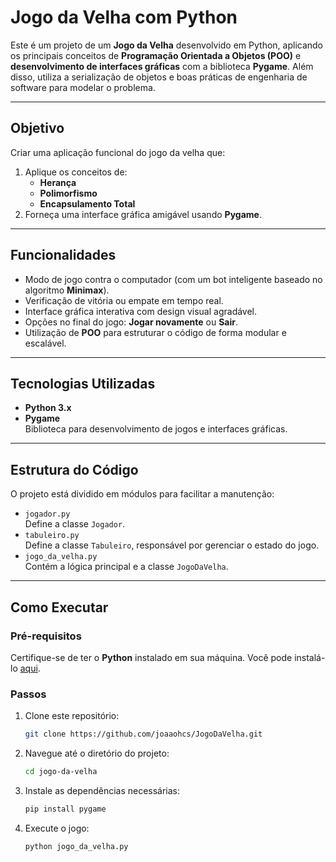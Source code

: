 # Jogo da Velha com Python 

Este é um projeto de um **Jogo da Velha** desenvolvido em Python, aplicando os principais conceitos de **Programação Orientada a Objetos (POO)** e **desenvolvimento de interfaces gráficas** com a biblioteca **Pygame**. Além disso, utiliza a serialização de objetos e boas práticas de engenharia de software para modelar o problema.

---

##  Objetivo

Criar uma aplicação funcional do jogo da velha que:  
1. Aplique os conceitos de:
   - **Herança**
   - **Polimorfismo**
   - **Encapsulamento Total**
2. Forneça uma interface gráfica amigável usando **Pygame**.

---

##  Funcionalidades
- Modo de jogo contra o computador (com um bot inteligente baseado no algoritmo **Minimax**).
- Verificação de vitória ou empate em tempo real.
- Interface gráfica interativa com design visual agradável.
- Opções no final do jogo: **Jogar novamente** ou **Sair**.
- Utilização de **POO** para estruturar o código de forma modular e escalável.

---



##  Tecnologias Utilizadas

- **Python 3.x**
- **Pygame**  
  Biblioteca para desenvolvimento de jogos e interfaces gráficas.


---

##  Estrutura do Código

O projeto está dividido em módulos para facilitar a manutenção:
- `jogador.py`  
  Define a classe `Jogador`.
- `tabuleiro.py`  
  Define a classe `Tabuleiro`, responsável por gerenciar o estado do jogo.
- `jogo_da_velha.py`  
  Contém a lógica principal e a classe `JogoDaVelha`.

---

##  Como Executar

### Pré-requisitos
Certifique-se de ter o **Python** instalado em sua máquina. Você pode instalá-lo [aqui](https://www.python.org/downloads/).  

### Passos
1. Clone este repositório:
   ```bash
   git clone https://github.com/joaaohcs/JogoDaVelha.git
2. Navegue até o diretório do projeto:
   ```bash
   cd jogo-da-velha
3. Instale as dependências necessárias:
   ```bash
   pip install pygame
4. Execute o jogo:
   ```bash
   python jogo_da_velha.py
   

